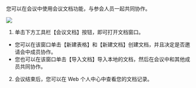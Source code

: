 您可以在会议中使用会议文档功能，与参会人员一起共同协作。

![](https://main.qcloudimg.com/raw/d8ac8c0f27b2425f2d5cb951d74b1fa2.jpg)

1. 单击下方工具栏【会议文档】按钮，即可打开文档窗口。
  - 您可以在该窗口单击【新建表格】和【新建文档】创建文档，并且决定是否邀请会中成员协作。
  - 您也可以在该窗口单击【导入文档】导入本地的文档，然后在会议中和其他成员共同协作。
2. 会议结束后，您可以在 Web 个人中心中查看您的文档记录。
